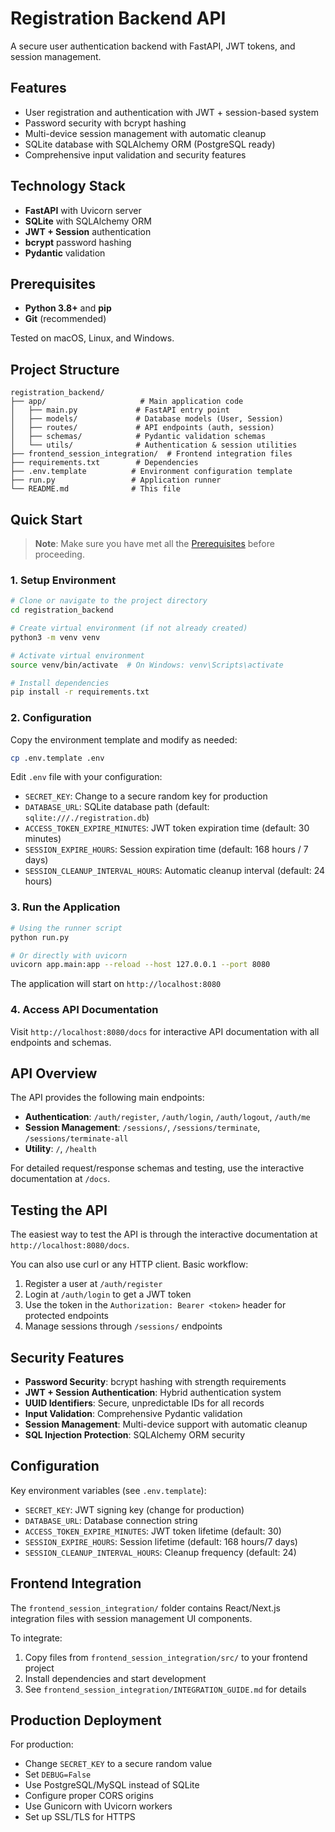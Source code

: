 # Registration Backend API

A secure user authentication backend with FastAPI, JWT tokens, and session management.

## Features

- User registration and authentication with JWT + session-based system
- Password security with bcrypt hashing
- Multi-device session management with automatic cleanup
- SQLite database with SQLAlchemy ORM (PostgreSQL ready)
- Comprehensive input validation and security features

## Technology Stack

- **FastAPI** with Uvicorn server
- **SQLite** with SQLAlchemy ORM
- **JWT + Session** authentication
- **bcrypt** password hashing
- **Pydantic** validation

## Prerequisites

- **Python 3.8+** and **pip**
- **Git** (recommended)

Tested on macOS, Linux, and Windows.

## Project Structure

```text
registration_backend/
├── app/                     # Main application code
│   ├── main.py             # FastAPI entry point
│   ├── models/             # Database models (User, Session)
│   ├── routes/             # API endpoints (auth, session)
│   ├── schemas/            # Pydantic validation schemas
│   └── utils/              # Authentication & session utilities
├── frontend_session_integration/  # Frontend integration files
├── requirements.txt        # Dependencies
├── .env.template          # Environment configuration template
├── run.py                 # Application runner
└── README.md              # This file
```

## Quick Start

> **Note**: Make sure you have met all the [Prerequisites](#prerequisites) before proceeding.

### 1. Setup Environment

```bash
# Clone or navigate to the project directory
cd registration_backend

# Create virtual environment (if not already created)
python3 -m venv venv

# Activate virtual environment
source venv/bin/activate  # On Windows: venv\Scripts\activate

# Install dependencies
pip install -r requirements.txt
```

### 2. Configuration

Copy the environment template and modify as needed:

```bash
cp .env.template .env
```

Edit `.env` file with your configuration:

- `SECRET_KEY`: Change to a secure random key for production
- `DATABASE_URL`: SQLite database path (default: `sqlite:///./registration.db`)
- `ACCESS_TOKEN_EXPIRE_MINUTES`: JWT token expiration time (default: 30 minutes)
- `SESSION_EXPIRE_HOURS`: Session expiration time (default: 168 hours / 7 days)
- `SESSION_CLEANUP_INTERVAL_HOURS`: Automatic cleanup interval (default: 24 hours)

### 3. Run the Application

```bash
# Using the runner script
python run.py

# Or directly with uvicorn
uvicorn app.main:app --reload --host 127.0.0.1 --port 8080
```

The application will start on `http://localhost:8080`

### 4. Access API Documentation

Visit `http://localhost:8080/docs` for interactive API documentation with all endpoints and schemas.

## API Overview

The API provides the following main endpoints:

- **Authentication**: `/auth/register`, `/auth/login`, `/auth/logout`, `/auth/me`
- **Session Management**: `/sessions/`, `/sessions/terminate`, `/sessions/terminate-all`
- **Utility**: `/`, `/health`

For detailed request/response schemas and testing, use the interactive documentation at `/docs`.

## Testing the API

The easiest way to test the API is through the interactive documentation at `http://localhost:8080/docs`.

You can also use curl or any HTTP client. Basic workflow:
1. Register a user at `/auth/register`
2. Login at `/auth/login` to get a JWT token
3. Use the token in the `Authorization: Bearer <token>` header for protected endpoints
4. Manage sessions through `/sessions/` endpoints

## Security Features

- **Password Security**: bcrypt hashing with strength requirements
- **JWT + Session Authentication**: Hybrid authentication system
- **UUID Identifiers**: Secure, unpredictable IDs for all records
- **Input Validation**: Comprehensive Pydantic validation
- **Session Management**: Multi-device support with automatic cleanup
- **SQL Injection Protection**: SQLAlchemy ORM security

## Configuration

Key environment variables (see `.env.template`):

- `SECRET_KEY`: JWT signing key (change for production)
- `DATABASE_URL`: Database connection string
- `ACCESS_TOKEN_EXPIRE_MINUTES`: JWT token lifetime (default: 30)
- `SESSION_EXPIRE_HOURS`: Session lifetime (default: 168 hours/7 days)
- `SESSION_CLEANUP_INTERVAL_HOURS`: Cleanup frequency (default: 24)

## Frontend Integration

The `frontend_session_integration/` folder contains React/Next.js integration files with session management UI components.

To integrate:
1. Copy files from `frontend_session_integration/src/` to your frontend project
2. Install dependencies and start development
3. See `frontend_session_integration/INTEGRATION_GUIDE.md` for details

## Production Deployment

For production:
- Change `SECRET_KEY` to a secure random value
- Set `DEBUG=False`
- Use PostgreSQL/MySQL instead of SQLite
- Configure proper CORS origins
- Use Gunicorn with Uvicorn workers
- Set up SSL/TLS for HTTPS

